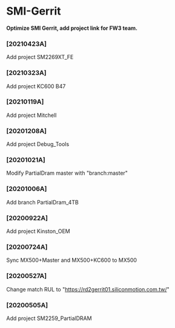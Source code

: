 # SMI-Gerrit
**Optimize SMI Gerrit, add project link for FW3 team.**
### [20210423A]
Add project SM2269XT_FE
### [20210323A]
Add project KC600 B47
### [20210119A]
Add project Mitchell
### [20201208A]
Add project Debug_Tools
### [20201021A]
Modify PartialDram master with "branch:master"
### [20201006A]
Add branch PartialDram_4TB
### [20200922A]
Add project Kinston_OEM
### [20200724A]
Sync MX500+Master and MX500+KC600 to MX500
### [20200527A]
Change match RUL to "https://rd2gerrit01.siliconmotion.com.tw/"
### [20200505A]
Add project SM2259_PartialDRAM
